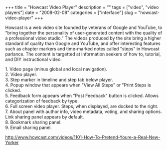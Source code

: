 +++
title = "Howcast Video Player"
description = ""
tags = ["video", "video players"]
date = "2008-02-08"
categories = ["interface"]
slug = "howcast-video-player"
+++


<p>Howcast is a web video site founded by veterans of Google and YouTube, to "bring together the personality of user-generated content with the quality of a professional video studio." The videos produced by the site bring a higher standard of quality than Google and YouTube, and offer interesting features such as chapter markers and time-marked notes called "steps" in Howcast parlance. The content is targetted at information seekers of how to, tutorial, and DIY instructional video.</p>
<div id="screens-full" class="clear"><div class="caption">1. Video page (minus global and local navigation).</div><div class="fullimg clear"><a href="http://media.konigi.com/interface/howcast-video-player-1.png" class="group" rel="group" title="1. Video page (minus global and local navigation)."><img src="http://media.konigi.com/interface/howcast-video-player-1.png" alt="" class="img-responsive"></a></div></div><div id="screens-full" class="clear"><div class="caption">2. Video player.</div><div class="fullimg clear"><a href="http://media.konigi.com/interface/howcast-video-player-2.png" class="group" rel="group" title="2. Video player."><img src="http://media.konigi.com/interface/howcast-video-player-2.png" alt="" class="img-responsive"></a></div></div><div id="screens-full" class="clear"><div class="caption">3. Step marker in timeline and step tab below player.</div><div class="fullimg clear"><a href="http://media.konigi.com/interface/howcast-video-player-3.png" class="group" rel="group" title="3. Step marker in timeline and step tab below player."><img src="http://media.konigi.com/interface/howcast-video-player-3.png" alt="" class="img-responsive"></a></div></div><div id="screens-full" class="clear"><div class="caption">4. Popup window that appears when &quot;View All Steps&quot; or &quot;Print Steps is clicked.</div><div class="fullimg clear"><a href="http://media.konigi.com/interface/howcast-video-player-4.png" class="group" rel="group" title="4. Popup window that appears when &quot;View All Steps&quot; or &quot;Print Steps is clicked."><img src="http://media.konigi.com/interface/howcast-video-player-4.png" alt="" class="img-responsive"></a></div></div><div id="screens-full" class="clear"><div class="caption">5. Feedback form appears when &quot;Post Feedback&quot; button is clicked. Allows categorization of feedback by type.</div><div class="fullimg clear"><a href="http://media.konigi.com/interface/howcast-video-player-5.png" class="group" rel="group" title="5. Feedback form appears when &quot;Post Feedback&quot; button is clicked. Allows categorization of ..."><img src="http://media.konigi.com/interface/howcast-video-player-5.png" alt="" class="img-responsive"></a></div></div><div id="screens-full" class="clear"><div class="caption">6. Full screen video player. Steps, when displayed, are docked to the right.</div><div class="fullimg clear"><a href="http://media.konigi.com/interface/howcast-video-player-6.png" class="group" rel="group" title="6. Full screen video player. Steps, when displayed, are docked to the right."><img src="http://media.konigi.com/interface/howcast-video-player-6.png" alt="" class="img-responsive"></a></div></div><div id="screens-full" class="clear"><div class="caption">7. About panel with author info, video metadata, voting, and sharing options. Link sharing panel appears by default. </div><div class="fullimg clear"><a href="http://media.konigi.com/interface/howcast-video-player-7.png" class="group" rel="group" title="7. About panel with author info, video metadata, voting, and sharing options. Link sharing panel app..."><img src="http://media.konigi.com/interface/howcast-video-player-7.png" alt="" class="img-responsive"></a></div></div><div id="screens-full" class="clear"><div class="caption">8. Bookmark sharing panel.</div><div class="fullimg clear"><a href="http://media.konigi.com/interface/howcast-video-player-8.png" class="group" rel="group" title="8. Bookmark sharing panel."><img src="http://media.konigi.com/interface/howcast-video-player-8.png" alt="" class="img-responsive"></a></div></div><div id="screens-full" class="clear"><div class="caption">9. Email sharing panel.</div><div class="fullimg clear"><a href="http://media.konigi.com/interface/howcast-video-player-9.png" class="group" rel="group" title="9. Email sharing panel."><img src="http://media.konigi.com/interface/howcast-video-player-9.png" alt="" class="img-responsive"></a></div></div>        
<p><a href="http://www.howcast.com/videos/1101-How-To-Pretend-Youre-a-Real-New-Yorker">http://www.howcast.com/videos/1101-How-To-Pretend-Youre-a-Real-New-Yorker</a></p>

